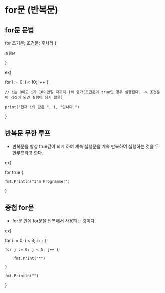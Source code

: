 # for문 (반복문)

## for문 문법

for 초기문; 조건문; 후처리 {

    실행문

}

ex)

for i := 0: i < 10; i++ { 
    
    // i는 0이고 i가 10미만일 때까지 1씩 증가(조건문이 true인 경우 실행된다. -> 조건문이 거짓이 되면 실행이 되지 않음)

    print("현재 i의 값은 ", i, "입니다.")

}


## 반복문 무한 루프

- 반복문을 항상 true값이 되게 하여 계속 실행문을 계속 반복하여 실행하는 것을 무한루프라고 한다.

ex)

for true {

    fmt.Println("I'm Programmer")

}

## 중첩 for문 

- for문 안에 for문을 반복해서 사용하는 것이다.

ex)

for i := 0; i < 3; i++ {

    for j := 0; j < 5; j++ {

        fmt.Print("*")

    }

    fmt.Println("")

}